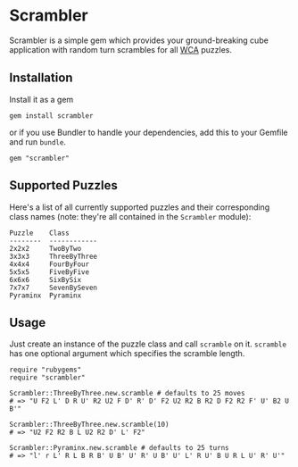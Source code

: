 Scrambler
=========

Scrambler is a simple gem which provides your ground-breaking cube application with random turn scrambles for all [WCA](http://www.worldcubeassociation.org/) puzzles.

Installation
------------

Install it as a gem

    gem install scrambler

or if you use Bundler to handle your dependencies, add this to your Gemfile and run `bundle`.

    gem "scrambler"

Supported Puzzles
-----------------

Here's a list of all currently supported puzzles and their corresponding class names (note: they're all contained in the `Scrambler` module):

    Puzzle    Class
    --------  ------------
    2x2x2     TwoByTwo
    3x3x3     ThreeByThree
    4x4x4     FourByFour
    5x5x5     FiveByFive
    6x6x6     SixBySix
    7x7x7     SevenBySeven
    Pyraminx  Pyraminx

Usage
-----

Just create an instance of the puzzle class and call `scramble` on it. `scramble` has one optional argument which specifies the scramble length.

    require "rubygems"
    require "scrambler"

    Scrambler::ThreeByThree.new.scramble # defaults to 25 moves
    # => "U F2 L' D R U' R2 U2 F D' R' D' F2 U2 R2 B R2 D F2 R2 F' U' B2 U B'"

    Scrambler::ThreeByThree.new.scramble(10)
    # => "U2 F2 R2 B L U2 R2 D' L' F2"

    Scrambler::Pyraminx.new.scramble # defaults to 25 turns
    # => "l' r L' R L B R B' U B' U' R' U B' U' L' R U' B U R L U' R' U'"